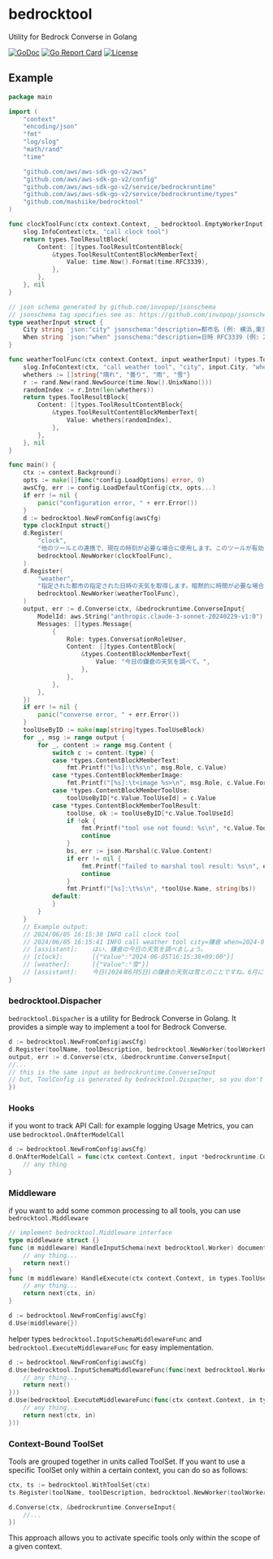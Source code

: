 # bedrocktool
Utility for Bedrock Converse in Golang

[![GoDoc](https://godoc.org/github.com/mashiike/bedrocktool?status.svg)](https://godoc.org/github.com/mashiike/bedrocktool)
[![Go Report Card](https://goreportcard.com/badge/github.com/mashiike/bedrocktool)](https://goreportcard.com/report/github.com/mashiike/bedrocktool)
[![License](https://img.shields.io/badge/License-MIT-blue.svg)](https://opensource.org/licenses/MIT)

## Example 

```go
package main

import (
	"context"
	"encoding/json"
	"fmt"
	"log/slog"
	"math/rand"
	"time"

	"github.com/aws/aws-sdk-go-v2/aws"
	"github.com/aws/aws-sdk-go-v2/config"
	"github.com/aws/aws-sdk-go-v2/service/bedrockruntime"
	"github.com/aws/aws-sdk-go-v2/service/bedrockruntime/types"
	"github.com/mashiike/bedrocktool"
)

func clockToolFunc(ctx context.Context, _ bedrocktool.EmptyWorkerInput) (types.ToolResultBlock, error) {
	slog.InfoContext(ctx, "call clock tool")
	return types.ToolResultBlock{
		Content: []types.ToolResultContentBlock{
			&types.ToolResultContentBlockMemberText{
				Value: time.Now().Format(time.RFC3339),
			},
		},
	}, nil
}

// json schema generated by github.com/invopop/jsonschema
// jsonschema tag specifies see as: https://github.com/invopop/jsonschema?tab=readme-ov-file
type weatherInput struct {
	City string `json:"city" jsonschema:"description=都市名 (例: 横浜,東京),default=東京, required=true"`
	When string `json:"when" jsonschema:"description=日時 RFC3339 (例: 2022-01-01T00:00:00Z), required=false"`
}

func weatherToolFunc(ctx context.Context, input weatherInput) (types.ToolResultBlock, error) {
	slog.InfoContext(ctx, "call weather tool", "city", input.City, "when", input.When)
	whethers := []string{"晴れ", "曇り", "雨", "雪"}
	r := rand.New(rand.NewSource(time.Now().UnixNano()))
	randomIndex := r.Intn(len(whethers))
	return types.ToolResultBlock{
		Content: []types.ToolResultContentBlock{
			&types.ToolResultContentBlockMemberText{
				Value: whethers[randomIndex],
			},
		},
	}, nil
}

func main() {
	ctx := context.Background()
	opts := make([]func(*config.LoadOptions) error, 0)
	awsCfg, err := config.LoadDefaultConfig(ctx, opts...)
	if err != nil {
		panic("configuration error, " + err.Error())
	}
	d := bedrocktool.NewFromConfig(awsCfg)
	type clockInput struct{}
	d.Register(
		"clock",
		"他のツールとの連携で、現在の時刻が必要な場合に使用します。このツールが有効な場合は、暗黙的な時刻の情報は事前学習知識ではなく、都度このツールによって現在時刻を取得してください。",
		bedrocktool.NewWorker(clockToolFunc),
	)
	d.Register(
		"weather",
		"指定された都市の指定された日時の天気を取得します。暗黙的に時間が必要な場合は、clockツールを使用してください。",
		bedrocktool.NewWorker(weatherToolFunc),
	)
	output, err := d.Converse(ctx, &bedrockruntime.ConverseInput{
		ModelId: aws.String("anthropic.claude-3-sonnet-20240229-v1:0"),
		Messages: []types.Message{
			{
				Role: types.ConversationRoleUser,
				Content: []types.ContentBlock{
					&types.ContentBlockMemberText{
						Value: "今日の鎌倉の天気を調べて。",
					},
				},
			},
		},
	})
	if err != nil {
		panic("converse error, " + err.Error())
	}
	toolUseByID := make(map[string]types.ToolUseBlock)
	for _, msg := range output {
		for _, content := range msg.Content {
			switch c := content.(type) {
			case *types.ContentBlockMemberText:
				fmt.Printf("[%s]:\t%s\n", msg.Role, c.Value)
			case *types.ContentBlockMemberImage:
				fmt.Printf("[%s]:\t<image %s>\n", msg.Role, c.Value.Format)
			case *types.ContentBlockMemberToolUse:
				toolUseByID[*c.Value.ToolUseId] = c.Value
			case *types.ContentBlockMemberToolResult:
				toolUse, ok := toolUseByID[*c.Value.ToolUseId]
				if !ok {
					fmt.Printf("tool use not found: %s\n", *c.Value.ToolUseId)
					continue
				}
				bs, err := json.Marshal(c.Value.Content)
				if err != nil {
					fmt.Printf("failed to marshal tool result: %s\n", err)
					continue
				}
				fmt.Printf("[%s]:\t%s\n", *toolUse.Name, string(bs))
			default:
			}
		}
	}
	// Example output:
	// 2024/06/05 16:15:38 INFO call clock tool
	// 2024/06/05 16:15:41 INFO call weather tool city=鎌倉 when=2024-06-05T16:15:38+09:00
	// [assistant]:    はい、鎌倉の今日の天気を調べましょう。
	// [clock]:        [{"Value":"2024-06-05T16:15:38+09:00"}]
	// [weather]:      [{"Value":"雪"}]
	// [assistant]:    今日(2024年6月5日)の鎌倉の天気は雪とのことですね。6月に雪というのは非常に珍しい気象状況だと思われます。鎌倉は温暖な気候が一般的なので、どこかの山間部など局所的な雪降りの可能性があります。雪が積もれば交通機関へも影響が出るかもしれません。防寒対策が必要かもしれませんので、外出の際は暖かい服装を心がけましょう。
}
```

### bedrocktool.Dispacher

`bedrocktool.Dispacher` is a utility for Bedrock Converse in Golang. It provides a simple way to implement a tool for Bedrock Converse.

```go
d := bedrocktool.NewFromConfig(awsCfg)
d.Register(toolName, toolDescription, bedrocktool.NewWorker(toolWorkerFunc))
output, err := d.Converse(ctx, &bedrockruntime.ConverseInput{
//... 
// this is the same input as bedrockruntime.ConverseInput
// but, ToolConfig is generated by bedrocktool.Dispacher, so you don't need to specify it.
})
```

### Hooks 

if you wont to track API Call: for example logging Usage Metrics, you can use `bedrocktool.OnAfterModelCall` 
```go
d := bedrocktool.NewFromConfig(awsCfg)
d.OnAfterModelCall = func(ctx context.Context, input *bedrockruntime.ConverseInput, output *bedrockruntime.ConverseOutput, err error) {
    // any thing
}
```

### Middleware

if you want to add some common processing to all tools, you can use `bedrocktool.Middleware` 
```go
// implement bedrocktool.Middleware interface
type middleware struct {}
func (m middleware) HandleInputSchema(next bedrocktool.Worker) document.Interface {
    // any thing...
    return next()
}
func (m middleware) HandleExecute(ctx context.Context, in types.ToolUseBlock, next Worker) (types.ToolResultBlock, error) {
    // any thing...
    return next(ctx, in)
}

d := bedrocktool.NewFromConfig(awsCfg)
d.Use(middleware{})
```

helper types `bedrocktool.InputSchemaMiddlewareFunc` and `bedrocktool.ExecuteMiddlewareFunc` for easy implementation.

```go
d := bedrocktool.NewFromConfig(awsCfg)
d.Use(bedrocktool.InputSchemaMiddlewareFunc(func(next bedrocktool.Worker) document.Interface {
    // any thing...
    return next()
}))
d.Use(bedrocktool.ExecuteMiddlewareFunc(func(ctx context.Context, in types.ToolUseBlock, next Worker) (types.ToolResultBlock, error) {
    // any thing...
    return next(ctx, in)
}))
```

### Context-Bound ToolSet

Tools are grouped together in units called ToolSet. If you want to use a specific ToolSet only within a certain context, you can do so as follows:

```go
ctx, ts := bedrocktool.WithToolSet(ctx)
ts.Register(toolName, toolDescription, bedrocktool.NewWorker(toolWorkerFunc))

d.Converse(ctx, &bedrockruntime.ConverseInput{
    //... 
})
```

This approach allows you to activate specific tools only within the scope of a given context.

